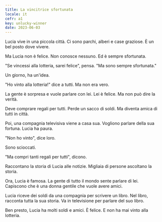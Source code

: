 ```yaml
---
title: La vincitrice sfortunata
locale: it
cefr: a1
key: unlucky-winner
date: 2023-06-03
---
```


Lucia vive in una piccola città. Ci sono parchi, alberi e case graziose. È un bel posto dove vivere.

Ma Lucia non è felice. Non conosce nessuno. Ed è sempre sfortunata.

"Se vincessi alla lotteria, sarei felice", pensa. "Ma sono sempre sfortunata."

Un giorno, ha un'idea.

"Ho vinto alla lotteria!" dice a tutti. Ma non era vero.

La gente è sorpresa e vuole parlare con lei. Lei è felice. Ma non può dire la verità.

Deve comprare regali per tutti. Perde un sacco di soldi. Ma diventa amica di tutti in città.

Poi, una compagnia televisiva viene a casa sua. Vogliono parlare della sua fortuna. Lucia ha paura.

"Non ho vinto", dice loro.

Sono scioccati.

"Ma compri tanti regali per tutti", dicono.

Raccontano la storia di Lucia alle notizie. Migliaia di persone ascoltano la storia.

Ora, Lucia è famosa. La gente di tutto il mondo sente parlare di lei. Capiscono che è una donna gentile che vuole avere amici.

Lucia riceve dei soldi da una compagnia per scrivere un libro. Nel libro, racconta tutta la sua storia. Va in televisione per parlare del suo libro.

Ben presto, Lucia ha molti soldi e amici. È felice. E non ha mai vinto alla lotteria.
